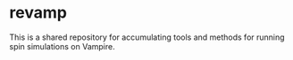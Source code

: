 # revamp
This is a shared repository for accumulating tools and methods for running spin simulations on Vampire.
